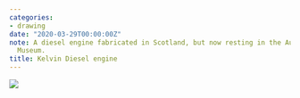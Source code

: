 ```yaml
---
categories:
- drawing
date: "2020-03-29T00:00:00Z"
note: A diesel engine fabricated in Scotland, but now resting in the Auckland Maritime
  Museum.
title: Kelvin Diesel engine
---
```


<img src="/assets/pages/art/images/images/kelvin-diesel-engine.png">
